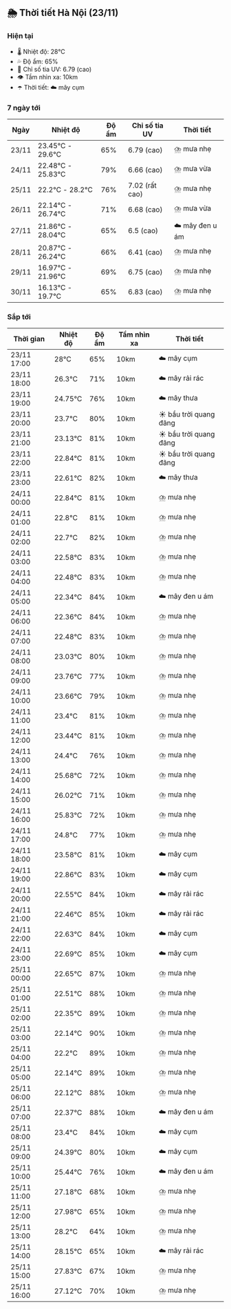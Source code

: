 ## 🌦️ Thời tiết Hà Nội (23/11)

### Hiện tại

- 🌡️ Nhiệt độ: 28℃
- 💦 Độ ẩm: 65%
- 🌟 Chỉ số tia UV: 6.79 (cao)
- 👁️ Tầm nhìn xa: 10km
- ☂️ Thời tiết: ☁️ mây cụm

### 7 ngày tới

| Ngày | Nhiệt độ | Độ ẩm | Chỉ số tia UV | Thời tiết |
| --- | --- | --- | --- | --- |
| 23/11 | 23.45℃ - 29.6℃ | 65% | 6.79 (cao) | ⛈️ mưa nhẹ |
| 24/11 | 22.48℃ - 25.83℃ | 79% | 6.66 (cao) | ⛈️ mưa vừa |
| 25/11 | 22.2℃ - 28.2℃ | 76% | 7.02 (rất cao) | ⛈️ mưa nhẹ |
| 26/11 | 22.14℃ - 26.74℃ | 71% | 6.68 (cao) | ⛈️ mưa vừa |
| 27/11 | 21.86℃ - 28.04℃ | 65% | 6.5 (cao) | ☁️ mây đen u ám |
| 28/11 | 20.87℃ - 26.24℃ | 66% | 6.41 (cao) | ⛈️ mưa nhẹ |
| 29/11 | 16.97℃ - 21.96℃ | 69% | 6.75 (cao) | ⛈️ mưa nhẹ |
| 30/11 | 16.13℃ - 19.7℃ | 65% | 6.83 (cao) | ⛈️ mưa nhẹ |

### Sắp tới

| Thời gian | Nhiệt độ | Độ ẩm | Tầm nhìn xa | Thời tiết |
| --- | --- | --- | --- | --- |
| 23/11 17:00 | 28℃ | 65% | 10km | ☁️ mây cụm |
| 23/11 18:00 | 26.3℃ | 71% | 10km | ☁️ mây rải rác |
| 23/11 19:00 | 24.75℃ | 76% | 10km | ☁️ mây thưa |
| 23/11 20:00 | 23.7℃ | 80% | 10km | ☀️ bầu trời quang đãng |
| 23/11 21:00 | 23.13℃ | 81% | 10km | ☀️ bầu trời quang đãng |
| 23/11 22:00 | 22.84℃ | 81% | 10km | ☀️ bầu trời quang đãng |
| 23/11 23:00 | 22.61℃ | 82% | 10km | ☁️ mây thưa |
| 24/11 00:00 | 22.84℃ | 81% | 10km | ⛈️ mưa nhẹ |
| 24/11 01:00 | 22.8℃ | 81% | 10km | ⛈️ mưa nhẹ |
| 24/11 02:00 | 22.7℃ | 82% | 10km | ⛈️ mưa nhẹ |
| 24/11 03:00 | 22.58℃ | 83% | 10km | ⛈️ mưa nhẹ |
| 24/11 04:00 | 22.48℃ | 83% | 10km | ⛈️ mưa nhẹ |
| 24/11 05:00 | 22.34℃ | 84% | 10km | ☁️ mây đen u ám |
| 24/11 06:00 | 22.36℃ | 84% | 10km | ⛈️ mưa nhẹ |
| 24/11 07:00 | 22.48℃ | 83% | 10km | ⛈️ mưa nhẹ |
| 24/11 08:00 | 23.03℃ | 80% | 10km | ⛈️ mưa nhẹ |
| 24/11 09:00 | 23.76℃ | 77% | 10km | ⛈️ mưa nhẹ |
| 24/11 10:00 | 23.66℃ | 79% | 10km | ⛈️ mưa nhẹ |
| 24/11 11:00 | 23.4℃ | 81% | 10km | ⛈️ mưa nhẹ |
| 24/11 12:00 | 23.44℃ | 81% | 10km | ⛈️ mưa nhẹ |
| 24/11 13:00 | 24.4℃ | 76% | 10km | ⛈️ mưa nhẹ |
| 24/11 14:00 | 25.68℃ | 72% | 10km | ⛈️ mưa nhẹ |
| 24/11 15:00 | 26.02℃ | 71% | 10km | ⛈️ mưa nhẹ |
| 24/11 16:00 | 25.83℃ | 72% | 10km | ⛈️ mưa nhẹ |
| 24/11 17:00 | 24.8℃ | 77% | 10km | ⛈️ mưa nhẹ |
| 24/11 18:00 | 23.58℃ | 81% | 10km | ☁️ mây cụm |
| 24/11 19:00 | 22.86℃ | 83% | 10km | ☁️ mây cụm |
| 24/11 20:00 | 22.55℃ | 84% | 10km | ☁️ mây rải rác |
| 24/11 21:00 | 22.46℃ | 85% | 10km | ☁️ mây rải rác |
| 24/11 22:00 | 22.63℃ | 84% | 10km | ☁️ mây cụm |
| 24/11 23:00 | 22.69℃ | 85% | 10km | ☁️ mây cụm |
| 25/11 00:00 | 22.65℃ | 87% | 10km | ⛈️ mưa nhẹ |
| 25/11 01:00 | 22.51℃ | 88% | 10km | ⛈️ mưa nhẹ |
| 25/11 02:00 | 22.35℃ | 89% | 10km | ⛈️ mưa nhẹ |
| 25/11 03:00 | 22.14℃ | 90% | 10km | ⛈️ mưa nhẹ |
| 25/11 04:00 | 22.2℃ | 89% | 10km | ⛈️ mưa nhẹ |
| 25/11 05:00 | 22.14℃ | 89% | 10km | ⛈️ mưa nhẹ |
| 25/11 06:00 | 22.12℃ | 88% | 10km | ⛈️ mưa nhẹ |
| 25/11 07:00 | 22.37℃ | 88% | 10km | ☁️ mây đen u ám |
| 25/11 08:00 | 23.4℃ | 84% | 10km | ☁️ mây cụm |
| 25/11 09:00 | 24.39℃ | 80% | 10km | ☁️ mây cụm |
| 25/11 10:00 | 25.44℃ | 76% | 10km | ☁️ mây đen u ám |
| 25/11 11:00 | 27.18℃ | 68% | 10km | ⛈️ mưa nhẹ |
| 25/11 12:00 | 27.98℃ | 65% | 10km | ⛈️ mưa nhẹ |
| 25/11 13:00 | 28.2℃ | 64% | 10km | ⛈️ mưa nhẹ |
| 25/11 14:00 | 28.15℃ | 65% | 10km | ☁️ mây rải rác |
| 25/11 15:00 | 27.83℃ | 67% | 10km | ⛈️ mưa nhẹ |
| 25/11 16:00 | 27.12℃ | 70% | 10km | ⛈️ mưa nhẹ |

